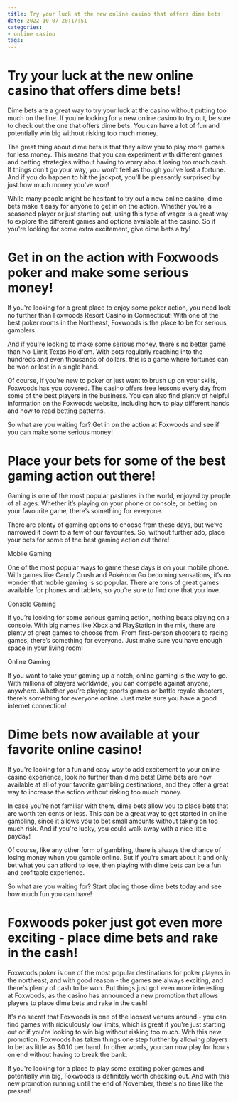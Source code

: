 ```yaml
---
title: Try your luck at the new online casino that offers dime bets!
date: 2022-10-07 20:17:51
categories:
- online casino
tags:
---
```



#  Try your luck at the new online casino that offers dime bets!

Dime bets are a great way to try your luck at the casino without putting too much on the line. If you're looking for a new online casino to try out, be sure to check out the one that offers dime bets. You can have a lot of fun and potentially win big without risking too much money.

The great thing about dime bets is that they allow you to play more games for less money. This means that you can experiment with different games and betting strategies without having to worry about losing too much cash. If things don't go your way, you won't feel as though you've lost a fortune. And if you do happen to hit the jackpot, you'll be pleasantly surprised by just how much money you've won!

While many people might be hesitant to try out a new online casino, dime bets make it easy for anyone to get in on the action. Whether you're a seasoned player or just starting out, using this type of wager is a great way to explore the different games and options available at the casino. So if you're looking for some extra excitement, give dime bets a try!

#  Get in on the action with Foxwoods poker and make some serious money!

If you're looking for a great place to enjoy some poker action, you need look no further than Foxwoods Resort Casino in Connecticut! With one of the best poker rooms in the Northeast, Foxwoods is the place to be for serious gamblers.

And if you're looking to make some serious money, there's no better game than No-Limit Texas Hold'em. With pots regularly reaching into the hundreds and even thousands of dollars, this is a game where fortunes can be won or lost in a single hand.

Of course, if you're new to poker or just want to brush up on your skills, Foxwoods has you covered. The casino offers free lessons every day from some of the best players in the business. You can also find plenty of helpful information on the Foxwoods website, including how to play different hands and how to read betting patterns.

So what are you waiting for? Get in on the action at Foxwoods and see if you can make some serious money!

#  Place your bets for some of the best gaming action out there!

Gaming is one of the most popular pastimes in the world, enjoyed by people of all ages. Whether it’s playing on your phone or console, or betting on your favourite game, there’s something for everyone.

There are plenty of gaming options to choose from these days, but we’ve narrowed it down to a few of our favourites. So, without further ado, place your bets for some of the best gaming action out there!

Mobile Gaming

One of the most popular ways to game these days is on your mobile phone. With games like Candy Crush and Pokémon Go becoming sensations, it’s no wonder that mobile gaming is so popular. There are tons of great games available for phones and tablets, so you’re sure to find one that you love.

Console Gaming

If you’re looking for some serious gaming action, nothing beats playing on a console. With big names like Xbox and PlayStation in the mix, there are plenty of great games to choose from. From first-person shooters to racing games, there’s something for everyone. Just make sure you have enough space in your living room!

Online Gaming

If you want to take your gaming up a notch, online gaming is the way to go. With millions of players worldwide, you can compete against anyone, anywhere. Whether you’re playing sports games or battle royale shooters, there’s something for everyone online. Just make sure you have a good internet connection!

#  Dime bets now available at your favorite online casino!

If you're looking for a fun and easy way to add excitement to your online casino experience, look no further than dime bets! Dime bets are now available at all of your favorite gambling destinations, and they offer a great way to increase the action without risking too much money.

In case you're not familiar with them, dime bets allow you to place bets that are worth ten cents or less. This can be a great way to get started in online gambling, since it allows you to bet small amounts without taking on too much risk. And if you're lucky, you could walk away with a nice little payday!

Of course, like any other form of gambling, there is always the chance of losing money when you gamble online. But if you're smart about it and only bet what you can afford to lose, then playing with dime bets can be a fun and profitable experience.

So what are you waiting for? Start placing those dime bets today and see how much fun you can have!

#  Foxwoods poker just got even more exciting - place dime bets and rake in the cash!

Foxwoods poker is one of the most popular destinations for poker players in the northeast, and with good reason - the games are always exciting, and there's plenty of cash to be won. But things just got even more interesting at Foxwoods, as the casino has announced a new promotion that allows players to place dime bets and rake in the cash!

It's no secret that Foxwoods is one of the loosest venues around - you can find games with ridiculously low limits, which is great if you're just starting out or if you're looking to win big without risking too much. With this new promotion, Foxwoods has taken things one step further by allowing players to bet as little as $0.10 per hand. In other words, you can now play for hours on end without having to break the bank.

If you're looking for a place to play some exciting poker games and potentially win big, Foxwoods is definitely worth checking out. And with this new promotion running until the end of November, there's no time like the present!
